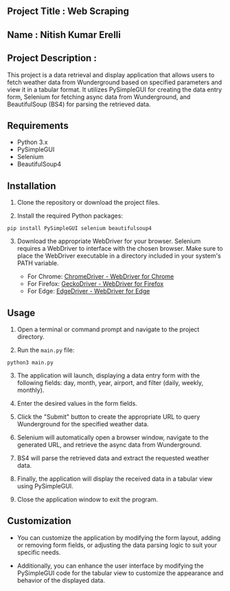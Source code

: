 ## Project Title : Web Scraping
## Name : Nitish Kumar Erelli
## Project Description : 
This project is a data retrieval and display application that allows users to fetch weather data from Wunderground based on specified parameters and view it in a tabular format. It utilizes PySimpleGUI for creating the data entry form, Selenium for fetching async data from Wunderground, and BeautifulSoup (BS4) for parsing the retrieved data.

## Requirements

- Python 3.x
- PySimpleGUI
- Selenium
- BeautifulSoup4

## Installation

1. Clone the repository or download the project files.

2. Install the required Python packages:

```shell
pip install PySimpleGUI selenium beautifulsoup4
```

3. Download the appropriate WebDriver for your browser. Selenium requires a WebDriver to interface with the chosen browser. Make sure to place the WebDriver executable in a directory included in your system's PATH variable.

   - For Chrome: [ChromeDriver - WebDriver for Chrome](https://sites.google.com/a/chromium.org/chromedriver/downloads)
   - For Firefox: [GeckoDriver - WebDriver for Firefox](https://github.com/mozilla/geckodriver/releases)
   - For Edge: [EdgeDriver - WebDriver for Edge](https://developer.microsoft.com/en-us/microsoft-edge/tools/webdriver/)

## Usage

1. Open a terminal or command prompt and navigate to the project directory.

2. Run the `main.py` file:

```shell
python3 main.py
```

3. The application will launch, displaying a data entry form with the following fields: day, month, year, airport, and filter (daily, weekly, monthly).

4. Enter the desired values in the form fields.

5. Click the "Submit" button to create the appropriate URL to query Wunderground for the specified weather data.

6. Selenium will automatically open a browser window, navigate to the generated URL, and retrieve the async data from Wunderground.

7. BS4 will parse the retrieved data and extract the requested weather data.

8. Finally, the application will display the received data in a tabular view using PySimpleGUI.

9. Close the application window to exit the program.

## Customization

- You can customize the application by modifying the form layout, adding or removing form fields, or adjusting the data parsing logic to suit your specific needs.

- Additionally, you can enhance the user interface by modifying the PySimpleGUI code for the tabular view to customize the appearance and behavior of the displayed data.
